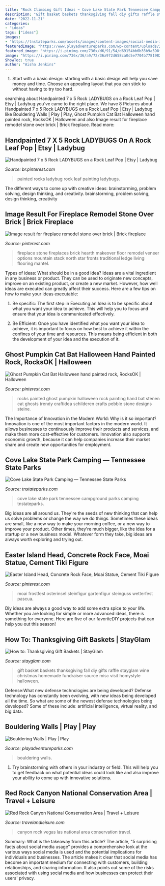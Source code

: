 ```yaml
---
title: "Rock Climbing Gift Ideas ~ Cove Lake State Park Tennessee Campground Parks Camping Tnstateparks"
description: "Gift basket baskets thanksgiving fall diy gifts raffle stayglam wine christmas homemade fundraiser source misc visit homystyle halloween"
date: "2022-11-21"
categories:
- "ideas"
tags: ["ideas"]
images:
- "https://tnstateparks.com/assets/images/content-images/social-media-images/cove-lake.jpg"
featuredImage: "https://www.playadventureparks.com/wp-content/uploads/2020/06/1.jpg"
featured_image: "https://i.pinimg.com/736x/d6/91/54/d69154bb6b33b9a598f052723636b575.jpg"
image: "https://i.pinimg.com/736x/36/a9/72/36a972d658ca0d5e7704b77819821f9e.jpg"
ShowToc: true
author: "Aisha Jenkins"
---
```



1. Start with a basic design: starting with a basic design will help you save money and time. Choose an appealing layout that you can stick to without having to try too hard.

	

		
searching about Handpainted 7 x 5 Rock LADYBUGS on a Rock Leaf Pop | Etsy | Ladybug you've came to the right place. We have 8 Pictures about Handpainted 7 x 5 Rock LADYBUGS on a Rock Leaf Pop | Etsy | Ladybug like Bouldering Walls | Play | Play, Ghost Pumpkin Cat Bat Halloween hand painted rock, RocksOK | Halloween and also Image result for fireplace remodel stone over brick | Brick fireplace. Read more:
		
    
## Handpainted 7 X 5 Rock LADYBUGS On A Rock Leaf Pop | Etsy | Ladybug

<img loading=lazy src="https://i.pinimg.com/736x/36/a9/72/36a972d658ca0d5e7704b77819821f9e.jpg" onerror="this.onerror=null;this.src='https://tse4.mm.bing.net/th?id=OIP.Q0SuOt2dm5j_Wc3Du-ykQQHaJ4&amp;pid=15.1';" alt="Handpainted 7 x 5 Rock LADYBUGS on a Rock Leaf Pop | Etsy | Ladybug">

_Source: br.pinterest.com_

>painted rocks ladybug rock leaf painting ladybugs. 

	

The different ways to come up with creative ideas: brainstorming, problem solving, design thinking, and creativity.
brainstorming, problem solving, design thinking, creativity

    
## Image Result For Fireplace Remodel Stone Over Brick | Brick Fireplace

<img loading=lazy src="https://i.pinimg.com/736x/d6/91/54/d69154bb6b33b9a598f052723636b575.jpg" onerror="this.onerror=null;this.src='https://tse1.mm.bing.net/th?id=OIP.JW0YwzOU7_x7YbFG65UpCwHaJ4&amp;pid=15.1';" alt="Image result for fireplace remodel stone over brick | Brick fireplace">

_Source: pinterest.com_

>fireplace stone fireplaces brick hearth makeover floor remodel veneer options mountain stack north star fronts traditional ledge living flooring mantel. 

	

Types of ideas: What should be in a good idea?
Ideas are a vital ingredient in any business or product. They can be used to originate new concepts, improve on an existing product, or create a new market. However, how well ideas are executed can greatly affect their success. Here are a few tips on how to make your ideas executable:
1. Be specific: The first step in Executing an Idea is to be specific about what you want your idea to achieve. This will help you to focus and ensure that your idea is communicated effectively.

2. Be Efficient: Once you have identified what you want your idea to achieve, it is important to focus on how best to achieve it within the confines of your time and resources. This means being efficient in both the development of your idea and the execution of it.


    
## Ghost Pumpkin Cat Bat Halloween Hand Painted Rock, RocksOK | Halloween

<img loading=lazy src="https://i.pinimg.com/736x/8a/24/9e/8a249efcabdd9c2e03d649132d60cbfd--ghost-pumpkin-hand-painted-rocks.jpg" onerror="this.onerror=null;this.src='https://tse1.mm.bing.net/th?id=OIP.6jdyRgt5-gmdGVnkHABSowHaJ4&amp;pid=15.1';" alt="Ghost Pumpkin Cat Bat Halloween hand painted rock, RocksOK | Halloween">

_Source: pinterest.com_

>rocks painted ghost pumpkin halloween rock painting hand bat stenen cat ghosts trendy craftidea schilderen crafts pebble stone designs steine. 

	

The Importance of Innovation in the Modern World: Why is it so important?
Innovation is one of the most important factors in the modern world. It allows businesses to continuously improve their products and services, and make them more cost-effective for customers. Innovation also supports economic growth, because it can help companies increase their market share and create new opportunities for employment.

    
## Cove Lake State Park Camping — Tennessee State Parks

<img loading=lazy src="https://tnstateparks.com/assets/images/content-images/social-media-images/cove-lake.jpg" onerror="this.onerror=null;this.src='https://tse1.mm.bing.net/th?id=OIP.9wCFBxoQvHMr8yTDDIJZwAHaD4&amp;pid=15.1';" alt="Cove Lake State Park Camping — Tennessee State Parks">

_Source: tnstateparks.com_

>cove lake state park tennessee campground parks camping tnstateparks. 

	

Big ideas are all around us. They're the seeds of new thinking that can help us solve problems or change the way we do things. Sometimes these ideas are small, like a new way to make your morning coffee, or a new way to improve your product. Other times, they're much bigger, like the idea for a startup or a new business model. Whatever form they take, big ideas are always worth exploring and trying out.

    
## Easter Island Head, Concrete Rock Face, Moai Statue, Cement Tiki Figure

<img loading=lazy src="https://i.pinimg.com/736x/c8/18/4e/c8184e04e1e11c07d52fcbff1b96bdd8.jpg" onerror="this.onerror=null;this.src='https://tse3.mm.bing.net/th?id=OIP.qsUDtrshagQRPhKyRlrlcAHaLH&amp;pid=15.1';" alt="Easter Island Head, Concrete Rock Face, Moai Statue, Cement Tiki Figure">

_Source: pinterest.com_

>moai frostfest osterinsel steinfigur gartenfigur steinguss wetterfest pascua. 

	

Diy ideas are always a good way to add some extra spice to your life. Whether you are looking for simple or more advanced ideas, there is something for everyone. Here are five of our favoriteDIY projects that can help you out this season!

    
## How To: Thanksgiving Gift Baskets | StayGlam

<img loading=lazy src="https://stayglam.com/wp-content/uploads/2014/11/Thanksgiving-Gift-Basket-7.jpg" onerror="this.onerror=null;this.src='https://tse1.mm.bing.net/th?id=OIP.Pa3UbAAe4fkfPWSnzaOh-wHaKt&amp;pid=15.1';" alt="How to: Thanksgiving Gift Baskets | StayGlam">

_Source: stayglam.com_

>gift basket baskets thanksgiving fall diy gifts raffle stayglam wine christmas homemade fundraiser source misc visit homystyle halloween. 

	

Defense:What new defense technologies are being developed?
Defense technology has constantly been evolving, with new ideas being developed all the time. So what are some of the newest defense technologies being developed? Some of these include: artificial intelligence, virtual reality, and big data.

    
## Bouldering Walls | Play | Play

<img loading=lazy src="https://www.playadventureparks.com/wp-content/uploads/2020/06/1.jpg" onerror="this.onerror=null;this.src='https://tse2.mm.bing.net/th?id=OIP.3JCZRTJjiTeJYzaTZcKmlQHaE7&amp;pid=15.1';" alt="Bouldering Walls | Play | Play">

_Source: playadventureparks.com_

>bouldering walls. 

	

1. Try brainstorming with others in your industry or field. This will help you to get feedback on what potential ideas could look like and also improve your ability to come up with innovative solutions.

    
## Red Rock Canyon National Conservation Area | Travel + Leisure

<img loading=lazy src="http://cdn-image.travelandleisure.com/sites/default/files/styles/1600x1000/public/red-rock-canyon-las-vegas-lv0116.jpg?itok=JMNJTln0" onerror="this.onerror=null;this.src='https://tse2.mm.bing.net/th?id=OIP.Gg0uPwB-kYRp8SIx-o6EZAHaEo&amp;pid=15.1';" alt="Red Rock Canyon National Conservation Area | Travel + Leisure">

_Source: travelandleisure.com_

>canyon rock vegas las national area conservation travel. 

	

Summary: What is the takeaway from this article?
The article, "5 surprising facts about social media usage" provides a comprehensive look at the various ways social media is used and the potential implications for individuals and businesses. The article makes it clear that social media has become an important medium for connecting with customers, building relationships, and sharing information. It also points out some of the risks associated with using social media and how businesses can protect their users' privacy.

